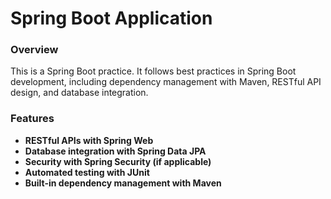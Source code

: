 # Spring Boot Application

### Overview

This is a Spring Boot practice. It follows best practices in Spring Boot development, including dependency management with Maven, RESTful API design, and database integration.

### Features

- **RESTful APIs with Spring Web**
- **Database integration with Spring Data JPA**
- **Security with Spring Security (if applicable)**
- **Automated testing with JUnit**
- **Built-in dependency management with Maven**

